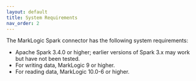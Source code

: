 ```yaml
---
layout: default
title: System Requirements
nav_order: 2
---
```


The MarkLogic Spark connector has the following system requirements:

* Apache Spark 3.4.0 or higher; earlier versions of Spark 3.x may work but have not been tested.
* For writing data, MarkLogic 9 or higher.
* For reading data, MarkLogic 10.0-6 or higher.
